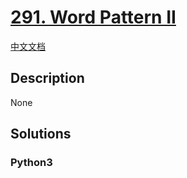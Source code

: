 # [291. Word Pattern II](https://leetcode.com/problems/word-pattern-ii)

[中文文档](/leetcode/0200-0299/0291.Word%20Pattern%20II/README.md)

## Description

None

## Solutions

<!-- tabs:start -->

### **Python3**

```python

```

<!-- tabs:end -->
